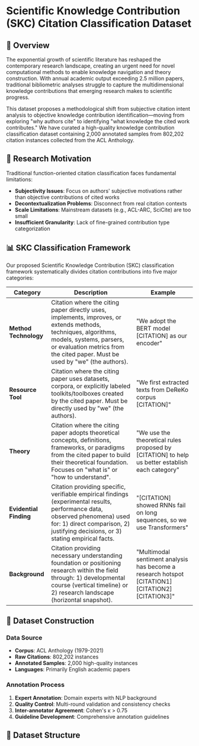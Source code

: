 # Scientific Knowledge Contribution (SKC) Citation Classification Dataset

## 📖 Overview

The exponential growth of scientific literature has reshaped the contemporary research landscape, creating an urgent need for novel computational methods to enable knowledge navigation and theory construction. With annual academic output exceeding 2.5 million papers, traditional bibliometric analyses struggle to capture the multidimensional knowledge contributions that emerging research makes to scientific progress.

This dataset proposes a methodological shift from subjective citation intent analysis to objective knowledge contribution identification—moving from exploring "why authors cite" to identifying "what knowledge the cited work contributes." We have curated a high-quality knowledge contribution classification dataset containing 2,000 annotated samples from 802,202 citation instances collected from the ACL Anthology.

## 🎯 Research Motivation

Traditional function-oriented citation classification faces fundamental limitations:
- **Subjectivity Issues**: Focus on authors' subjective motivations rather than objective contributions of cited works
- **Decontextualization Problems**: Disconnect from real citation contexts
- **Scale Limitations**: Mainstream datasets (e.g., ACL-ARC, SciCite) are too small
- **Insufficient Granularity**: Lack of fine-grained contribution type categorization

## 📊 SKC Classification Framework

Our proposed Scientific Knowledge Contribution (SKC) classification framework systematically divides citation contributions into five major categories:

| Category | Description | Example |
|----------|-------------|---------|
| **Method Technology** | Citation where the citing paper directly uses, implements, improves, or extends methods, techniques, algorithms, models, systems, parsers, or evaluation metrics from the cited paper. Must be used by "we" (the authors). | "We adopt the BERT model [CITATION] as our encoder" |
| **Resource Tool** | Citation where the citing paper uses datasets, corpora, or explicitly labeled toolkits/toolboxes created by the cited paper. Must be directly used by "we" (the authors). | "We first extracted texts from DeReKo corpus [CITATION]" |
| **Theory** | Citation where the citing paper adopts theoretical concepts, definitions, frameworks, or paradigms from the cited paper to build their theoretical foundation. Focuses on "what is" or "how to understand". | "We use the theoretical rules proposed by [CITATION] to help us better establish each category" |
| **Evidential Finding** | Citation providing specific, verifiable empirical findings (experimental results, performance data, observed phenomena) used for: 1) direct comparison, 2) justifying decisions, or 3) stating empirical facts. | "[CITATION] showed RNNs fail on long sequences, so we use Transformers" |
| **Background** | Citation providing necessary understanding foundation or positioning research within the field through: 1) developmental course (vertical timeline) or 2) research landscape (horizontal snapshot). | "Multimodal sentiment analysis has become a research hotspot [CITATION1] [CITATION2][CITATION3]" |

## 🔧 Dataset Construction

### Data Source
- **Corpus**: ACL Anthology (1979-2021)
- **Raw Citations**: 802,202 instances
- **Annotated Samples**: 2,000 high-quality instances
- **Languages**: Primarily English academic papers

### Annotation Process
1. **Expert Annotation**: Domain experts with NLP background
2. **Quality Control**: Multi-round validation and consistency checks
3. **Inter-annotator Agreement**: Cohen's κ > 0.75
4. **Guideline Development**: Comprehensive annotation guidelines

## 📁 Dataset Structure

